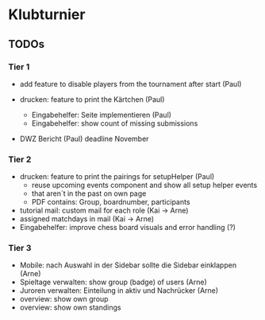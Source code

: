 # Klubturnier

## TODOs

### Tier 1

- add feature to disable players from the tournament after start (Paul)
- drucken: feature to print the Kärtchen (Paul)

  - Eingabehelfer: Seite implementieren (Paul)
  - Eingabehelfer: show count of missing submissions

- DWZ Bericht (Paul) deadline November

### Tier 2

- drucken: feature to print the pairings for setupHelper (Paul)
  - reuse upcoming events component and show all setup helper events
  - that aren´t in the past on own page
  - PDF contains: Group, boardnumber, participants
- tutorial mail: custom mail for each role (Kai -> Arne)
- assigned matchdays in mail (Kai -> Arne)
- Eingabehelfer: improve chess board visuals and error handling (?)

### Tier 3

- Mobile: nach Auswahl in der Sidebar sollte die Sidebar einklappen (Arne)
- Spieltage verwalten: show group (badge) of users (Arne)
- Juroren verwalten: Einteilung in aktiv und Nachrücker (Arne)
- overview: show own group
- overview: show own standings
